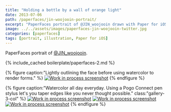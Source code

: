 ```yaml
---
title: "Holding a bottle by a wall of orange light"
date: 2013-07-06
path: /paperfaces/jin-woojooin-portrait/
excerpt: "PaperFaces portrait of @JIN_woojooin drawn with Paper for iOS on an iPad."
image: ../../assets/images/paperfaces-jin-woojooin-twitter.jpg
categories: [paperfaces]
tags: [portrait, illustration, Paper for iOS]
---
```


PaperFaces portrait of [@JIN_woojooin](https://twitter.com/JIN_woojooin).

{% include_cached boilerplate/paperfaces-2.md %}

{% figure caption:"Lightly outlining the face before using watercolor to render forms." %}
[![Work in process screenshot](../../assets/images/paperfaces-jin-woojooin-process-1-600.jpg)](../../assets/images/paperfaces-jin-woojooin-process-1-lg.jpg)
{% endfigure %}

{% figure caption:"Watercolor all day everyday. Using a Pogo Connect pen stylus let's you taper edges like you never thought possible." class:"gallery-3-col" %}
[![Work in process screenshot](../../assets/images/paperfaces-jin-woojooin-process-2-600.jpg)](../../assets/images/paperfaces-jin-woojooin-process-2-lg.jpg)
[![Work in process screenshot](../../assets/images/paperfaces-jin-woojooin-process-3-600.jpg)](../../assets/images/paperfaces-jin-woojooin-process-3-lg.jpg)
[![Work in process screenshot](../../assets/images/paperfaces-jin-woojooin-process-4-600.jpg)](../../assets/images/paperfaces-jin-woojooin-process-4-lg.jpg)
{% endfigure %}
